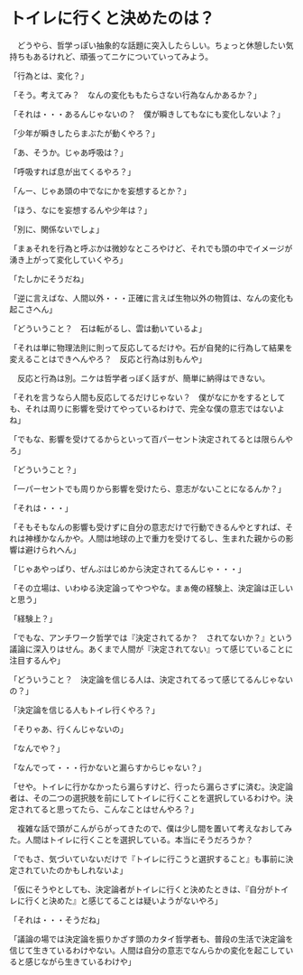 # トイレに行くと決めたのは？

　どうやら、哲学っぽい抽象的な話題に突入したらしい。ちょっと休憩したい気持ちもあるけれど、頑張ってニケについていってみよう。

「行為とは、変化？」

「そう。考えてみ？　なんの変化ももたらさない行為なんかあるか？」

「それは・・・あるんじゃないの？　僕が瞬きしてもなにも変化しないよ？」

「少年が瞬きしたらまぶたが動くやろ？」

「あ、そうか。じゃあ呼吸は？」

「呼吸すれば息が出てくるやろ？」

「んー、じゃあ頭の中でなにかを妄想するとか？」

「ほう、なにを妄想するんや少年は？」

「別に、関係ないでしょ」

「まぁそれを行為と呼ぶかは微妙なところやけど、それでも頭の中でイメージが湧き上がって変化していくやろ」

「たしかにそうだね」

「逆に言えばな、人間以外・・・正確に言えば生物以外の物質は、なんの変化も起こさへん」

「どういうこと？　石は転がるし、雲は動いているよ」

「それは単に物理法則に則って反応してるだけや。石が自発的に行為して結果を変えることはできへんやろ？　反応と行為は別もんや」

　反応と行為は別。ニケは哲学者っぽく話すが、簡単に納得はできない。

「それを言うなら人間も反応してるだけじゃない？　僕がなにかをするとしても、それは周りに影響を受けてやっているわけで、完全な僕の意志ではないよね」

「でもな、影響を受けてるからといって百パーセント決定されてるとは限らんやろ」

「どういうこと？」

「一パーセントでも周りから影響を受けたら、意志がないことになるんか？」

「それは・・・」

「そもそもなんの影響も受けずに自分の意志だけで行動できるんやとすれば、それは神様かなんかや。人間は地球の上で重力を受けてるし、生まれた親からの影響は避けられへん」

「じゃあやっぱり、ぜんぶはじめから決定されてるんじゃ・・・」

「その立場は、いわゆる決定論ってやつやな。まぁ俺の経験上、決定論は正しいと思う」

「経験上？」

「でもな、アンチワーク哲学では『決定されてるか？　されてないか？』という議論に深入りはせん。あくまで人間が『決定されてない』って感じていることに注目するんや」

「どういうこと？　決定論を信じる人は、決定されてるって感じてるんじゃないの？」

「決定論を信じる人もトイレ行くやろ？」

「そりゃあ、行くんじゃないの」

「なんでや？」

「なんでって・・・行かないと漏らすからじゃない？」

「せや。トイレに行かなかったら漏らすけど、行ったら漏らさずに済む。決定論者は、その二つの選択肢を前にしてトイレに行くことを選択しているわけや。決定されてると思ってたら、こんなことはせんやろ？」

　複雑な話で頭がこんがらがってきたので、僕は少し間を置いて考えなおしてみた。人間はトイレに行くことを選択している。本当にそうだろうか？

「でもさ、気づいていないだけで『トイレに行こうと選択すること』も事前に決定されていたのかもしれないよ」

「仮にそうやとしても、決定論者がトイレに行くと決めたときは、『自分がトイレに行くと決めた』と感じてることは疑いようがないやろ」

「それは・・・そうだね」

「議論の場では決定論を振りかざす頭のカタイ哲学者も、普段の生活で決定論を信じて生きているわけやない。人間は自分の意志でなんらかの変化を起こしていると感じながら生きているわけや」